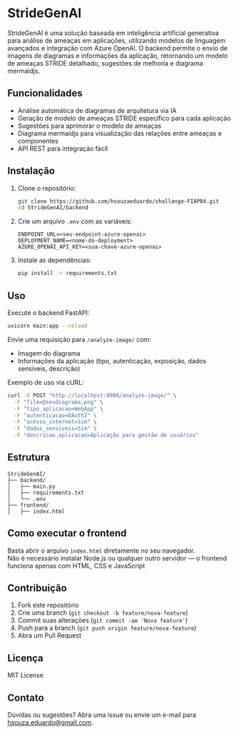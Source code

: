 # StrideGenAI

StrideGenAI é uma solução baseada em inteligência artificial generativa para análise de ameaças em aplicações, utilizando modelos de linguagem avançados e integração com Azure OpenAI. O backend permite o envio de imagens de diagramas e informações da aplicação, retornando um modelo de ameaças STRIDE detalhado, sugestões de melhoria e diagrama mermaidjs.

## Funcionalidades

- Análise automática de diagramas de arquitetura via IA
- Geração de modelo de ameaças STRIDE específico para cada aplicação
- Sugestões para aprimorar o modelo de ameaças
- Diagrama mermaidjs para visualização das relações entre ameaças e componentes
- API REST para integração fácil

## Instalação

1. Clone o repositório:
   ```bash
   git clone https://github.com/hsouzaeduardo/challange-FIAP04.git
   cd StrideGenAI/backend
   ```

2. Crie um arquivo `.env` com as variáveis:
   ```
   ENDPOINT_URL=<seu-endpoint-azure-openai>
   DEPLOYMENT_NAME=<nome-do-deployment>
   AZURE_OPENAI_API_KEY=<sua-chave-azure-openai>
   ```

3. Instale as dependências:
   ```bash
   pip install -r requirements.txt
   ```

## Uso

Execute o backend FastAPI:
```bash
uvicorn main:app --reload
```

Envie uma requisição para `/analyze-image/` com:
- Imagem do diagrama
- Informações da aplicação (tipo, autenticação, exposição, dados sensíveis, descrição)

Exemplo de uso via cURL:
```bash
curl -X POST "http://localhost:8000/analyze-image/" \
  -F "file=@seudiagrama.png" \
  -F "tipo_aplicacao=WebApp" \
  -F "autenticacao=OAuth2" \
  -F "acesso_internet=Sim" \
  -F "dados_sensiveis=Sim" \
  -F "descricao_aplicacao=Aplicação para gestão de usuários"
```

## Estrutura

```
StrideGenAI/
├── backend/
│   ├── main.py
│   ├── requirements.txt
│   └── .env
├── frontend/
│   ├── index.html

```

## Como executar o frontend

Basta abrir o arquivo `index.html` diretamente no seu navegador.  
Não é necessário instalar Node.js ou qualquer outro servidor — o frontend funciona apenas com HTML, CSS e JavaScript

## Contribuição

1. Fork este repositório
2. Crie uma branch (`git checkout -b feature/nova-feature`)
3. Commit suas alterações (`git commit -am 'Nova feature'`)
4. Push para a branch (`git push origin feature/nova-feature`)
5. Abra um Pull Request


## Licença

MIT License

## Contato

Dúvidas ou sugestões? Abra uma issue ou envie um e-mail para [hsouza.eduardo@gmail.com](mailto:hsouza.eduardo@gmail.com).